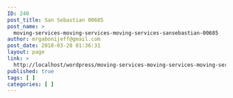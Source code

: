 ```yaml
---
ID: 240
post_title: San Sebastian 00685
post_name: >
  moving-services-moving-services-moving-services-sansebastian-00685
author: mrgabonijeff@gmail.com
post_date: 2018-03-28 01:36:31
layout: page
link: >
  http://localhost/wordpress/moving-services-moving-services-moving-services-sansebastian-00685/
published: true
tags: [ ]
categories: [ ]
---
```

